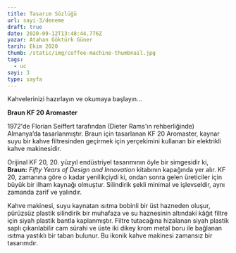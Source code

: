 ```yaml
---
title: Tasarım Sözlüğü
url: sayi-3/deneme
draft: true
date: 2020-09-12T13:48:44.776Z
yazar: Atahan Göktürk Güner
tarih: Ekim 2020
thumb: /static/img/coffee-machine-thumbnail.jpg
tags:
  - uc
sayi: 3
type: sayfa
---
```

Kahvelerinizi hazırlayın ve okumaya başlayın…

**Braun KF 20 Aromaster**

1972'de Florian Seiffert tarafından (Dieter Rams'ın rehberliğinde) Almanya’da tasarlanmıştır. Braun için tasarlanan KF 20 Aromaster, kaynar suyu bir kahve filtresinden geçirmek için yerçekimini kullanan bir elektrikli kahve makinesidir.

Orijinal KF 20, 20. yüzyıl endüstriyel tasarımının öyle bir simgesidir ki, **Braun:** *Fifty Years of Design and Innovation* kitabının kapağında yer alır. KF 20, zamanına göre o kadar yenilikçiydi ki, ondan sonra gelen üreticiler için büyük bir ilham kaynağı olmuştur. Silindirik şekli minimal ve işlevseldir, aynı zamanda zarif ve yalındır.

Kahve makinesi, suyu kaynatan ısıtma bobinli bir üst hazneden oluşur, pürüzsüz plastik silindirik bir muhafaza ve su haznesinin altındaki kâğıt filtre için siyah plastik bantla kaplanmıştır. Filtre tutacağına hizalanan siyah plastik saplı çıkarılabilir cam sürahi ve üste iki dikey krom metal boru ile bağlanan ısıtma yastıklı bir taban bulunur. Bu ikonik kahve makinesi zamansız bir tasarımdır.